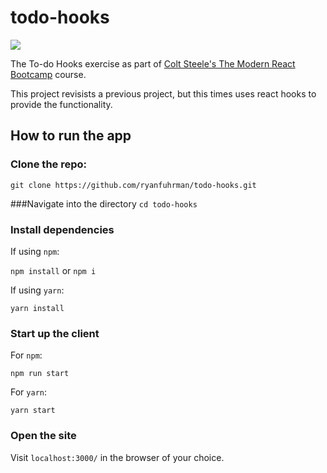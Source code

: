 # todo-hooks

![](img/appScreenshot.png)

The To-do Hooks exercise as part of [Colt Steele's The Modern React Bootcamp](https://www.udemy.com/modern-react-bootcamp/) course.

This project revisists a previous project, but this times uses react hooks to provide the functionality.

## How to run the app

### Clone the repo:

`git clone https://github.com/ryanfuhrman/todo-hooks.git`

###Navigate into the directory `cd todo-hooks`

### Install dependencies

If using `npm`:

`npm install` or `npm i`

If using `yarn`:

`yarn install`

### Start up the client

For `npm`:

`npm run start`

For `yarn`:

`yarn start`

### Open the site

Visit `localhost:3000/` in the browser of your choice.
